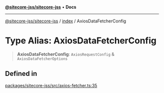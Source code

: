 [**@sitecore-jss/sitecore-jss**](../../README.md) • **Docs**

***

[@sitecore-jss/sitecore-jss](../../README.md) / [index](../README.md) / AxiosDataFetcherConfig

# Type Alias: AxiosDataFetcherConfig

> **AxiosDataFetcherConfig**: `AxiosRequestConfig` & `AxiosDataFetcherOptions`

## Defined in

[packages/sitecore-jss/src/axios-fetcher.ts:35](https://github.com/Sitecore/jss/blob/963da1fb491567dbff60ccc0ae009ad3bd83ae9b/packages/sitecore-jss/src/axios-fetcher.ts#L35)
